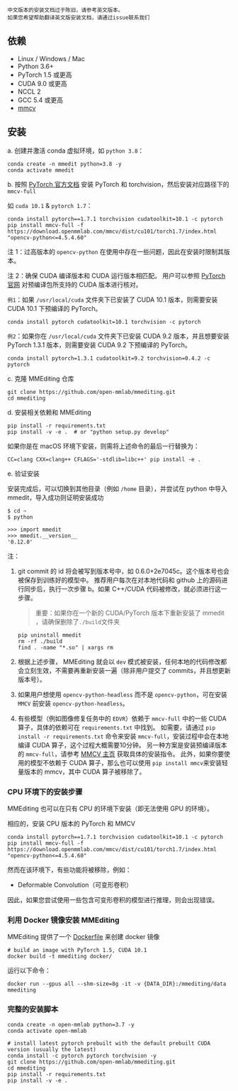 ```{warning}
中文版本的安装文档过于陈旧，请参考英文版本。
如果您希望帮助翻译英文版安装文档，请通过issue联系我们
```

## 依赖

- Linux / Windows / Mac
- Python 3.6+
- PyTorch 1.5 或更高
- CUDA 9.0 或更高
- NCCL 2
- GCC 5.4 或更高
- [mmcv](https://github.com/open-mmlab/mmcv)

## 安装

a. 创建并激活 conda 虚拟环境，如 `python 3.8`：

```shell
conda create -n mmedit python=3.8 -y
conda activate mmedit
```

b. 按照 [PyTorch 官方文档](https://pytorch.org/) 安装 PyTorch 和 torchvision，然后安装对应路径下的 `mmcv-full`

如 `cuda 10.1` & `pytorch 1.7`：

```shell
conda install pytorch==1.7.1 torchvision cudatoolkit=10.1 -c pytorch
pip install mmcv-full -f https://download.openmmlab.com/mmcv/dist/cu101/torch1.7/index.html "opencv-python<=4.5.4.60"
```

注 1：过高版本的 `opencv-python` 在使用中存在一些问题，因此在安装时限制其版本。

注 2：确保 CUDA 编译版本和 CUDA 运行版本相匹配。 用户可以参照 [PyTorch 官网](https://pytorch.org/) 对预编译包所支持的 CUDA 版本进行核对。

`例1`：如果 `/usr/local/cuda` 文件夹下已安装了 CUDA 10.1 版本，则需要安装 CUDA 10.1 下预编译的 PyTorch。

```shell
conda install pytorch cudatoolkit=10.1 torchvision -c pytorch
```

`例2`：如果你在 `/usr/local/cuda` 文件夹下已安装 CUDA 9.2 版本，并且想要安装 PyTorch 1.3.1 版本，则需要安装 CUDA 9.2 下预编译的 PyTorch。

```shell
conda install pytorch=1.3.1 cudatoolkit=9.2 torchvision=0.4.2 -c pytorch
```

c. 克隆 MMEditing 仓库

```shell
git clone https://github.com/open-mmlab/mmediting.git
cd mmediting
```

d. 安装相关依赖和 MMEditing

```shell
pip install -r requirements.txt
pip install -v -e .  # or "python setup.py develop"
```

如果你是在 macOS 环境下安装，则需将上述命令的最后一行替换为：

```shell
CC=clang CXX=clang++ CFLAGS='-stdlib=libc++' pip install -e .
```

e. 验证安装

安装完成后，可以切换到其他目录（例如 `/home` 目录），并尝试在 python 中导入 mmedit，导入成功则证明安装成功

```shell
$ cd ~
$ python

>>> import mmedit
>>> mmedit.__version__
'0.12.0'
```

注：

1. git commit 的 id 将会被写到版本号中，如 0.6.0+2e7045c。这个版本号也会被保存到训练好的模型中。 推荐用户每次在对本地代码和 github 上的源码进行同步后，执行一次步骤 b。如果 C++/CUDA 代码被修改，就必须进行这一步骤。

   > 重要：如果你在一个新的 CUDA/PyTorch 版本下重新安装了 mmedit ，请确保删除了`./build`文件夹

   ```shell
   pip uninstall mmedit
   rm -rf ./build
   find . -name "*.so" | xargs rm
   ```

2. 根据上述步骤， MMEditing 就会以 `dev` 模式被安装，任何本地的代码修改都会立刻生效，不需要再重新安装一遍（除非用户提交了 commits，并且想更新版本号）。

3. 如果用户想使用 `opencv-python-headless` 而不是 `opencv-python`，可在安装 `MMCV` 前安装 `opencv-python-headless`。

4. 有些模型（例如图像修复任务中的 `EDVR`）依赖于 `mmcv-full` 中的一些 CUDA 算子，具体的依赖可在 `requirements.txt` 中找到。
   如需要，请通过 `pip install -r requirements.txt` 命令来安装 `mmcv-full`，安装过程中会在本地编译 CUDA 算子，这个过程大概需要10分钟。
   另一种方案是安装预编译版本的 `mmcv-full`，请参考 [MMCV 主页](https://github.com/open-mmlab/mmcv#install-with-pip) 获取具体的安装指令。
   此外，如果你要使用的模型不依赖于 CUDA 算子，那么也可以使用 `pip install mmcv`来安装轻量版本的 mmcv，其中 CUDA 算子被移除了。

### CPU 环境下的安装步骤

MMEditing 也可以在只有 CPU 的环境下安装（即无法使用 GPU 的环境）。

相应的，安装 CPU 版本的 PyTorch 和 MMCV

```shell
conda install pytorch==1.7.1 torchvision cudatoolkit=10.1 -c pytorch
pip install mmcv-full -f https://download.openmmlab.com/mmcv/dist/cu101/torch1.7/index.html "opencv-python<=4.5.4.60"
```

然而在该环境下，有些功能将被移除，例如：

- Deformable Convolution（可变形卷积）

因此，如果您尝试使用一些包含可变形卷积的模型进行推理，则会出现错误。

### 利用 Docker 镜像安装 MMEditing

MMEditing 提供了一个 [Dockerfile](https://github.com/open-mmlab/mmediting/blob/master/docker/Dockerfile) 来创建 docker 镜像

```shell
# build an image with PyTorch 1.5, CUDA 10.1
docker build -t mmediting docker/
```

运行以下命令：

```shell
docker run --gpus all --shm-size=8g -it -v {DATA_DIR}:/mmediting/data mmediting
```

### 完整的安装脚本

```shell
conda create -n open-mmlab python=3.7 -y
conda activate open-mmlab

# install latest pytorch prebuilt with the default prebuilt CUDA version (usually the latest)
conda install -c pytorch pytorch torchvision -y
git clone https://github.com/open-mmlab/mmediting.git
cd mmediting
pip install -r requirements.txt
pip install -v -e .
```
